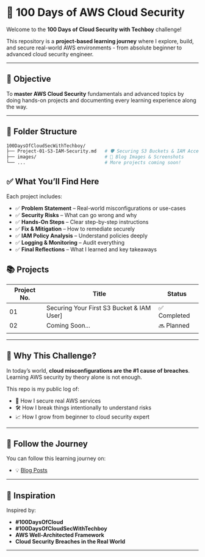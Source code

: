 # 🚀 100 Days of AWS Cloud Security

Welcome to the **100 Days of Cloud Security with Techboy** challenge!

This repository is a **project-based learning journey** where I explore, build, and secure real-world AWS environments - from absolute beginner to advanced cloud security engineer.

---

## 🎯 Objective

To **master AWS Cloud Security** fundamentals and advanced topics by doing hands-on projects and documenting every learning experience along the way.

---

## 📁 Folder Structure

```bash
100DaysOfCloudSecWithTechboy/
├── Project-01-S3-IAM-Security.md   # 🛡️ Securing S3 Buckets & IAM Access
├── images/                         # 📸 Blog Images & Screenshots
└── ...                             # More projects coming soon!
```

## ✅ What You’ll Find Here

Each project includes:

- ✅ **Problem Statement** – Real-world misconfigurations or use-cases
- ✅ **Security Risks** – What can go wrong and why
- ✅ **Hands-On Steps** – Clear step-by-step instructions
- ✅ **Fix & Mitigation** – How to remediate securely
- ✅ **IAM Policy Analysis** – Understand policies deeply
- ✅ **Logging & Monitoring** – Audit everything
- ✅ **Final Reflections** – What I learned and key takeaways


## 📚 Projects

| Project No. | Title                                     | Status      |
| ----------- | ----------------------------------------- | ----------- |
| 01          | Securing Your First S3 Bucket & IAM User] | ✅ Completed |
| 02          | Coming Soon...                            | 🔜 Planned  |
|             |                                           |             |


---

## 🧠 Why This Challenge?

In today’s world, **cloud misconfigurations are the #1 cause of breaches**. Learning AWS security by theory alone is not enough.

This repo is my public log of:

- 🔐 How I secure real AWS services
- 🛠️ How I break things intentionally to understand risks
- 📈 How I grow from beginner to cloud security expert


---

## 📢 Follow the Journey

You can follow this learning journey on:

- 💡 [Blog Posts](https://attacker-codeninja.github.io/)


---

## 🧠 Inspiration

Inspired by:

- **#100DaysOfCloud**
- **#100DaysOfCloudSecWithTechboy**
- **AWS Well-Architected Framework**
- **Cloud Security Breaches in the Real World**


---




